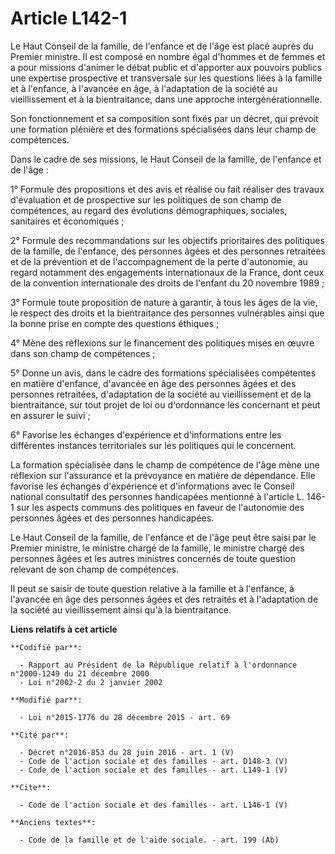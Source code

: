 # Article L142-1

Le Haut Conseil de la famille, de l'enfance et de l'âge est placé auprès du Premier ministre. Il est composé en nombre égal
d'hommes et de femmes et a pour missions d'animer le débat public et d'apporter aux pouvoirs publics une expertise
prospective et transversale sur les questions liées à la famille et à l'enfance, à l'avancée en âge, à l'adaptation de la
société au vieillissement et à la bientraitance, dans une approche intergénérationnelle. 

Son fonctionnement et sa composition sont fixés par un décret, qui prévoit une formation plénière et des formations
spécialisées dans leur champ de compétences. 

Dans le cadre de ses missions, le Haut Conseil de la famille, de l'enfance et de l'âge : 

1° Formule des propositions et des avis et réalise ou fait réaliser des travaux d'évaluation et de prospective sur les
politiques de son champ de compétences, au regard des évolutions démographiques, sociales, sanitaires et économiques ; 

2° Formule des recommandations sur les objectifs prioritaires des politiques de la famille, de l'enfance, des personnes âgées
et des personnes retraitées et de la prévention et de l'accompagnement de la perte d'autonomie, au regard notamment des
engagements internationaux de la France, dont ceux de la convention internationale des droits de l'enfant du 20 novembre
1989 ; 

3° Formule toute proposition de nature à garantir, à tous les âges de la vie, le respect des droits et la bientraitance des
personnes vulnérables ainsi que la bonne prise en compte des questions éthiques ; 

4° Mène des réflexions sur le financement des politiques mises en œuvre dans son champ de compétences ; 

5° Donne un avis, dans le cadre des formations spécialisées compétentes en matière d'enfance, d'avancée en âge des personnes
âgées et des personnes retraitées, d'adaptation de la société au vieillissement et de la bientraitance, sur tout projet de
loi ou d'ordonnance les concernant et peut en assurer le suivi ; 

6° Favorise les échanges d'expérience et d'informations entre les différentes instances territoriales sur les politiques qui
le concernent. 

La formation spécialisée dans le champ de compétence de l'âge mène une réflexion sur l'assurance et la prévoyance en matière
de dépendance. Elle favorise les échanges d'expérience et d'informations avec le Conseil national consultatif des personnes
handicapées mentionné à l'article L. 146-1 sur les aspects communs des politiques en faveur de l'autonomie des personnes
âgées et des personnes handicapées. 

Le Haut Conseil de la famille, de l'enfance et de l'âge peut être saisi par le Premier ministre, le ministre chargé de la
famille, le ministre chargé des personnes âgées et les autres ministres concernés de toute question relevant de son champ de
compétences. 

Il peut se saisir de toute question relative à la famille et à l'enfance, à l'avancée en âge des personnes âgées et des
retraités et à l'adaptation de la société au vieillissement ainsi qu'à la bientraitance.

**Liens relatifs à cet article**

	**Codifié par**:

	  - Rapport au Président de la République relatif à l'ordonnance n°2000-1249 du 21 décembre 2000
	  - Loi n°2002-2 du 2 janvier 2002

	**Modifié par**:

	  - Loi n°2015-1776 du 28 décembre 2015 - art. 69

	**Cité par**:

	  - Décret n°2016-853 du 28 juin 2016 - art. 1 (V)
	  - Code de l'action sociale et des familles - art. D148-3 (V)
	  - Code de l'action sociale et des familles - art. L149-1 (V)

	**Cite**:

	  - Code de l'action sociale et des familles - art. L146-1 (V)

	**Anciens textes**:

	  - Code de la famille et de l'aide sociale. - art. 199 (Ab)
